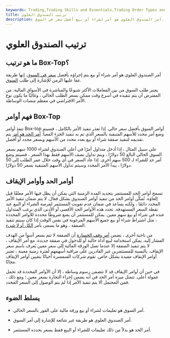 ```yaml
---
keywords: Trading,Trading Skills and Essentials,Trading Order Types and Processes,Trading Skills,Trading Orders
title: ترتيب الصندوق العلوي
description: أمر الصندوق العلوي هو أمر لشراء أو بيع أفضل سعر في السوق.
---
```


# ترتيب الصندوق العلوي
## ما هو ترتيب Box-Top؟

أمر الصندوق العلوي هو أمر شراء أو بيع يتم إجراؤه بأفضل [سعر في السوق](/market-price). إنها طريقة عفا عليها الزمن للإشارة إلى طلب [السوق](/marketorder).

يعتبر طلب السوق من بين المعاملات الأكثر شيوعًا والمباشرة في الأسواق المالية. من المفترض أن يتم تنفيذه في أسرع وقت ممكن بسعر الطلب الحالي ، وغالبًا ما يكون نوع الأمر الافتراضي في معظم منصات الوساطة.

## فهم أوامر Box-Top

تنفذ أوامر Box-top أوامر السوق بأفضل سعر حالي. إذا تعذر تنفيذ الأمر بالكامل ، فسيتم وضع أمر محدد للأسهم المتبقية بالسعر الذي تم به تنفيذ الجزء المعبأ. [أمر الحد هو أمر](/limitorder) يتم تقديمه لتنفيذ صفقة شراء أو بيع بعدد محدد من الأسهم وبسعر محدد أو أفضل.

على سبيل المثال ، إذا أدخل متداول أمرًا في أعلى الصندوق لشراء 1000 سهم بسعر السوق الحالي البالغ 50 دولارًا ، ويتم تداول نصف الأسهم فقط بهذا السعر ، فسيتم وضع أمر حد للشراء لـ 500 سهم أخرى. إذا عاد السعر في أي وقت خلال عمر الطلب إلى 50 دولارًا ، يبدأ الأمر المحدد وسيتم تداول الأسهم المتبقية بسعر 50 دولارًا.

## أوامر الحد وأوامر الإيقاف

تسمح أوامر الحد للمستثمر بتحديد المدة الزمنية التي يمكن أن يظل فيها الأمر معلقًا قبل إلغاؤه. تُمكِّن أوامر الحد من تنفيذ أوامر الصندوق بشكل فعال. لا يتم ضمان تنفيذ الأمر المحدد دائمًا ، ولكنه يساعد في ضمان عدم تفويت المستثمر لفرصة الشراء أو البيع عند نقطة السعر المستهدفة. تحدد هذه الأوامر الحد الأقصى أو الأدنى الذي يرغب المتداول عنده في شراء أو بيع سهم معين. يمكن للمستثمر أن يضع شروطًا محددة للأوامر المحددة ، مثل اشتراط شراء أو بيع جميع الأسهم المرغوبة في نفس الوقت إذا كان سيتم تنفيذ الصفقة ، وهو ما يسمى بأمر [الكل أو لا شيء](/aon).

من ناحية أخرى ، يضمن [أمر وقف الخسارة](/stop-lossorder) أن الصفقة لا تتم بسعر أسوأ من الهدف المشار إليه. يمكن استخدامه لبيع أداة حالية أو للدخول في صفقة جديدة. مع أمر الإيقاف ، لا يتم تنفيذ الصفقة إلا عندما تصل الورقة المالية إلى سعر معين يُعرف باسم سعر الإيقاف. بالنسبة للمستثمرين غير القادرين على مراقبة أسهمهم لفترة زمنية معينة ، تعتبر أوامر الإيقاف مفيدة بشكل خاص. تقوم شركات السمسرة أحيانًا بتعيين أوامر الإيقاف مجانًا.

في حين أن أوامر الإيقاف قد لا تتضمن رسوم وساطة ، إلا أن الأوامر المحددة قد تحمل عمولة أعلى. تتمثل ميزة أمر الحد في أنه يضمن إجراء التجارة بسعر معين ؛ ومع ذلك ، فمن المحتمل ألا يتم تنفيذ الأمر إذا لم يتم الوصول إلى السعر المحدد.

## يسلط الضوء

- أمر السوق هو تعليمات لشراء أو بيع ورقة مالية على الفور بالسعر الحالي.

- أمر الصندوق العلوي هو طريقة غير شائعة للإشارة إلى أمر السوق.

- أمر الحد هو بدلاً من ذلك تعليمات للشراء أو البيع فقط بسعر يحدده المستثمر.

